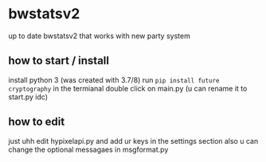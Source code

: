 # bwstatsv2
up to date bwstatsv2 that works with new party system

## how to start / install
install python 3 (was created with 3.7/8)
run `pip install future cryptography` in the termianal
double click on main.py (u can rename it to start.py idc)

## how to edit
just uhh edit hypixelapi.py and add ur keys in the settings section
also u can change the optional messagaes in msgformat.py
